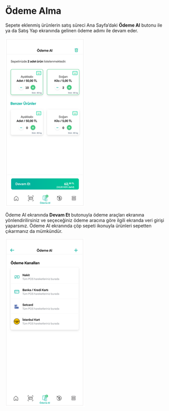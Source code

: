 # Ödeme Alma

Sepete eklenmiş ürünlerin satış süreci Ana Sayfa’daki **Ödeme Al** butonu ile ya da Satış Yap ekranında gelinen ödeme adımı ile devam eder.

![](../../.gitbook/assets/38%20%281%29.png)

Ödeme Al ekranında **Devam Et** butonuyla ödeme araçları ekranına yönlendirilirsiniz ve seçeceğiniz ödeme aracına göre ilgili ekranda veri girişi yaparsınız. Ödeme Al ekranında çöp sepeti ikonuyla ürünleri sepetten çıkarmanız da mümkündür.

![](../../.gitbook/assets/39.png)

